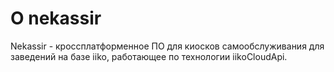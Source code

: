 # О nekassir

Nekassir - кроссплатформенное ПО для киосков самообслуживания для заведений на базе iiko, работающее по технологии iikoCloudApi.&#x20;


